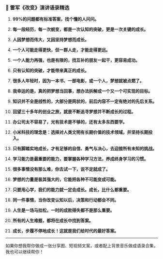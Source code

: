
### 📘 雷军《改变》演讲语录精选

1. **99%的问题都有标准答案，找个懂的人问问。**
    
2. **每一段经历，每一次蜕变，都是一次认知的突破，更是一次关键的成长。**
    
3. **人因梦想而伟大，又因坚持梦想而成长。**
    
4. **一个人可能走得更快，但一群人走，才能走得更远。**
    
5. **一个人能力再强，也是有限的，找互补的朋友一起干，更容易成功。**
    
6. **只有认知的突破，才能带来真正的成长。**
    
7. **很多人年轻时，因为一本书、一部电影，或一个人，梦想就被点燃了。**
    
8. **我幸运的是，真的把梦想当回事，想办法拆解成一个又一个可实现的目标。**
    
9. **知识并不全是线性的，大部分是网状的，前后内容不一定有绝对的先后关系。**
    
10. **回望三十多年的创业之旅，就是不断追寻梦想并不断成长的过程。**
    
11. **办公司太不容易了，光有技术是不够的，还有太多东西要学。**
    
12. **小米科技的理念是：选择对人类文明有长期价值的技术领域，并坚持长期投入。**
    
13. **只有脚踏实地成长，才有足够的自信、勇气与决心，去迎接所有未知的挑战。**
    
14. **学习能力是最重要的能力，要掌握各种学习方法，养成终身学习的习惯。**
    
15. **很多事情没有那么难，你去试一下，说不定就成了。**
    
16. **梦想的力量是极其强大的，它能把各种不可能变成可能。**
    
17. **只要用心学，我们的能力就一定会成长。成长，比什么都重要。**
    
18. **同一件事情，当你改变认知以后，决策和行动都会不同。**
    
19. **人生是一场马拉松，一时的成败得失都不是那么重要。**
    
20. **所有的人生难题，都将在成长中找到答案。**
    
21. **成长，步履不停地成长！这就是我们给时代的最好答案。**
    

---

如果你想我帮你做成一张分享图、短视频文案，或者配上背景音乐做成语录合集，我也可以继续帮你！